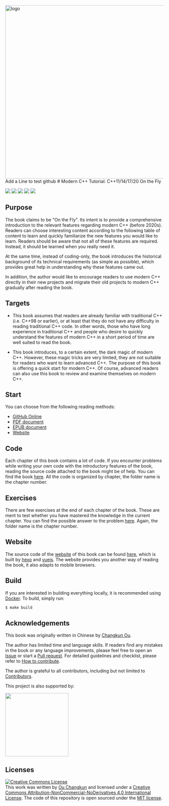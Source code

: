 <img src="assets/cover-2nd-en.png" alt="logo" height="550" align="right" />
Add a Line to test github
# Modern C++ Tutorial: C++11/14/17/20 On the Fly

![](https://img.shields.io/travis/changkun/modern-cpp-tutorial/master?style=flat-square) [![](https://img.shields.io/badge/language-English-blue.svg?style=flat-square)](./README.md) [![](https://img.shields.io/badge/language-简体中文-red.svg?style=flat-square)](./README-zh-cn.md) [![](https://img.shields.io/badge/€-donate-ff69b4.svg?style=flat-square)](./assets/donate.md) [![](https://img.shields.io/badge/chat-community-667ed5.svg?style=flat-square)](./assets/community.md) 

## Purpose

The book claims to be "On the Fly". Its intent is to provide a comprehensive introduction to the relevant features regarding modern C++ (before 2020s).
Readers can choose interesting content according to the following table of content to learn and quickly familiarize the new features you would like to learn.
Readers should be aware that not all of these features are required. Instead, it should be learned when you really need it.

At the same time, instead of coding-only, the book introduces the historical background of its technical requirements (as simple as possible), which provides great help in understanding why these features came out.

In addition, the author would like to encourage readers to use modern C++ directly in their new projects and  migrate their old projects to modern C++ gradually after reading the book.

## Targets

- This book assumes that readers are already familiar with traditional C++ (i.e. C++98 or earlier), or at least that they do not have any difficulty in reading traditional C++ code. In other words, those who have long experience in traditional C++ and people who desire to quickly understand the features of modern C++ in a short period of time are well suited to read the book.

- This book introduces, to a certain extent, the dark magic of modern C++. However, these magic tricks are very limited, they are not suitable for readers who want to learn advanced C++. The purpose of this book is offering a quick start for modern C++. Of course, advanced readers can also use this book to review and examine themselves on modern C++.

## Start

You can choose from the following reading methods:

- [GitHub Online](./book/en-us/toc.md)
- [PDF document](https://changkun.de/modern-cpp/pdf/modern-cpp-tutorial-en-us.pdf)
- [EPUB document](https://changkun.de/modern-cpp/epub/modern-cpp-tutorial-en-us.epub)
- [Website](https://changkun.de/modern-cpp)

## Code

Each chapter of this book contains a lot of code. If you encounter problems while writing your own code with the introductory features of the book, reading the source code attached to the book might be of help. You can find the book [here](./code). All the code is organized by chapter, the folder name is the chapter number.

## Exercises

There are few exercises at the end of each chapter of the book. These are ment to test whether you have mastered the knowledge in the current chapter. You can find the possible answer to the problem [here](./exercises). Again, the folder name is the chapter number.

## Website

The source code of the [website](https://changkun.de/modern-cpp) of this book can be found [here](./website), which is built by [hexo](https://hexo.io) and [vuejs](https://vuejs.org). The website provides you another way of reading the book, it also adapts to mobile browsers.

## Build

If you are interested in building everything locally, it is recommended using [Docker](https://docs.docker.com/install/). To build, simply run:

```bash
$ make build
```

## Acknowledgements

This book was originally written in Chinese by [Changkun Ou](https://changkun.de).

The author has limited time and language skills. If readers find any mistakes in the book or any language improvements, please feel free to open an [Issue](https://github.com/changkun/modern-cpp-tutorial/issues) or start a [Pull request](https://github.com/changkun/modern-cpp-tutorial/pulls). For detailed guidelines and checklist, please refer to [How to contribute](CONTRIBUTING.md).

The author is grateful to all contributors, including but not limited to [Contributors](https://github.com/changkun/modern-cpp-tutorial/graphs/contributors).

<p>This project is also supported by:</p>
<p>
  <a href="https://www.digitalocean.com/?refcode=834a3bbc951b&utm_campaign=Referral_Invite&utm_medium=Referral_Program&utm_source=CopyPaste">
    <img src="https://opensource.nyc3.cdn.digitaloceanspaces.com/attribution/assets/SVG/DO_Logo_horizontal_blue.svg" width="201px">
  </a>
</p>

## Licenses

<a rel="license" href="http://creativecommons.org/licenses/by-nc-nd/4.0/"><img alt="Creative Commons License" style="border-width:0" src="https://i.creativecommons.org/l/by-nc-nd/4.0/88x31.png" /></a><br />This work was written by [Ou Changkun](https://changkun.de) and licensed under a <a rel="license" href="http://creativecommons.org/licenses/by-nc-nd/4.0/">Creative Commons Attribution-NonCommercial-NoDerivatives 4.0 International License</a>. The code of this repository is open sourced under the [MIT license](./LICENSE).
